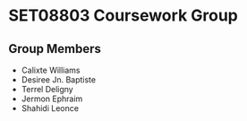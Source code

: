 # SET08803 Coursework Group

## Group Members
- Calixte Williams
- Desiree Jn. Baptiste
- Terrel Deligny
- Jermon Ephraim
- Shahidi Leonce

